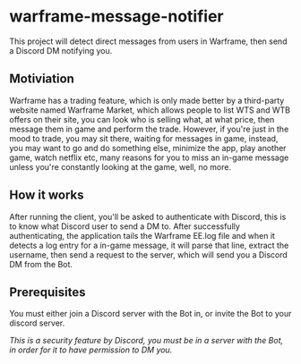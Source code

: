 # warframe-message-notifier

This project will detect direct messages from users in Warframe, then send a Discord DM notifying you.

## Motiviation

Warframe has a trading feature, which is only made better by a third-party website named Warframe Market, which allows people to list WTS and WTB offers on their site, you can look who is selling what, at what price, then message them in game and perform the trade. However, if you're just in the mood to trade, you may sit there, waiting for messages in game, instead, you may want to go and do something else, minimize the app, play another game, watch netflix etc, many reasons for you to miss an in-game message unless you're constantly looking at the game, well, no more.

## How it works

After running the client, you'll be asked to authenticate with Discord, this is to know what Discord user to send a DM to. After successfully authenticating, the application tails the Warframe EE.log file and when it detects a log entry for a in-game message, it will parse that line, extract the username, then send a request to the server, which will send you a Discord DM from the Bot.

## Prerequisites

You must either join a Discord server with the Bot in, or invite the Bot to your discord server.

_This is a security feature by Discord, you must be in a server with the Bot, in order for it to have permission to DM you._
